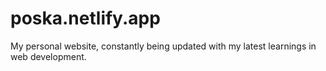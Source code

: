 # poska.netlify.app

My personal website, constantly being updated with my latest learnings in web development.

